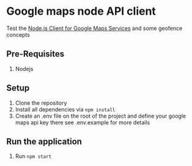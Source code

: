 # Google maps node API client

Test the [Node.js Client for Google Maps Services](https://github.com/googlemaps/google-maps-services-js) and some geofence concepts

## Pre-Requisites

1. Nodejs

## Setup

1. Clone the repository
2. Install all dependencies via `npm install`
3. Create an .env file on the root of the project and define your google maps api key there see .env.example for more details

## Run the application

1. Run `npm start`
